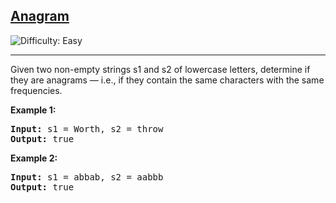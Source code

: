 <h2><a href="https://www.geeksforgeeks.org/dsa/check-whether-two-strings-are-anagram-of-each-other/">Anagram</a></h2> <img src='https://img.shields.io/badge/Difficulty-Easy-brightgreen' alt='Difficulty: Easy' /><hr><p>Given two non-empty strings s1 and s2 of lowercase letters, determine if they are anagrams — i.e., if they contain the same characters with the same frequencies.</p>


<p><strong class="example">Example 1:</strong></p>

<pre>
<strong>Input:</strong> s1 = Worth, s2 = throw
<strong>Output:</strong> true
</pre>

<p><strong class="example">Example 2:</strong></p>

<pre>
<strong>Input:</strong> s1 = abbab, s2 = aabbb
<strong>Output:</strong> true
</pre>

